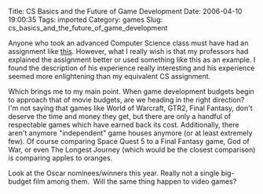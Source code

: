 Title: CS Basics and the Future of Game Development
Date: 2006-04-10 19:00:35
Tags: imported
Category: games
Slug: cs_basics_and_the_future_of_game_development

Anyone who took an advanced Computer Science class must have had an assignment like <a title="So you want to build a game..." href="http://www.gamedev.net/reference/articles/article2259.asp">this</a>.  However, what I really wish is that my professors had explained the assignment better or used something like this as an example.  I found the description of his experience really interesting and his experience seemed more enlightening than my equivalent CS assignment.

Which brings me to my main point.  When game development budgets begin to approach that of movie budgets, are we heading in the right direction?  I'm not saying that games like World of Warcraft, GTR2, Final Fantasy, don't deserve the time and money they get, but there are only a handful of respectable games which have earned back its cost.  Additionally, there aren't anymore "independent" game houses anymore (or at least extremely few).  Of course comparing Space Quest 5 to a Final Fantasy game, God of War, or even The Longest Journey (which would be the closest comparison) is comparing apples to oranges.

Look at the Oscar nominees/winners this year. Really not a single big-budget film among them.  Will the same thing happen to video games?
